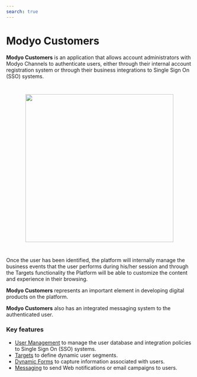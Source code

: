 ```yaml
---
search: true
---
```


# Modyo Customers

**Modyo Customers** is an application that allows account administrators with Modyo Channels to authenticate users, either through their internal account registration system or through their business integrations to Single Sign On (SSO) systems.

 <img src="/assets/img/customers/header.jpg" style="margin: 40px auto; width: 400px; display: block;"> 

Once the user has been identified, the platform will internally manage the business events that the user performs during his/her session and through the Targets functionality the Platform will be able to customize the content and experience in their browsing.

**Modyo Customers** represents an important element in developing digital products on the platform.

**Modyo Customers** also has an integrated messaging system to the authenticated user.

### Key features

- [User Management](/es/platform/customers/realms.html) to manage the user database and integration policies to Single Sign On (SSO) systems.
- [Targets](/es/platform/customers/targets.html) to define dynamic user segments.
- [Dynamic Forms](/es/platform/customers/forms.html) to capture information associated with users.
- [Messaging](/es/platform/customers/messaging.html) to send Web notifications or email campaigns to users.
